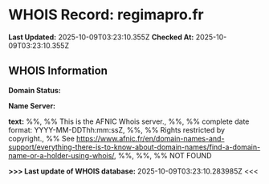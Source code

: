 # WHOIS Record: regimapro.fr

**Last Updated:** 2025-10-09T03:23:10.355Z
**Checked At:** 2025-10-09T03:23:10.355Z

## WHOIS Information

**Domain Status:** 

**Name Server:** 

**text:** %%, %% This is the AFNIC Whois server., %%, %% complete date format: YYYY-MM-DDThh:mm:ssZ, %%, %% Rights restricted by copyright., %% See https://www.afnic.fr/en/domain-names-and-support/everything-there-is-to-know-about-domain-names/find-a-domain-name-or-a-holder-using-whois/, %%, %%, %% NOT FOUND

**>>> Last update of WHOIS database:** 2025-10-09T03:23:10.283985Z <<<

